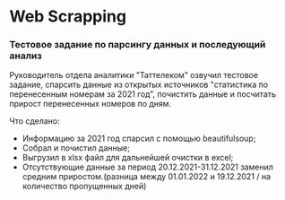 # Web Scrapping
### Тестовое задание по парсингу данных и последующий анализ

Руководитель отдела аналитики "Таттелеком" озвучил тестовое задание, спарсить данные из открытых источников "статистика по перенесенным номерам за 2021 год", почистить данные и посчитать прирост перенесенных номеров по дням.

Что сделано:
- Информацию за 2021 год спарсил с помощью beautifulsoup; 
- Собрал и почистил данные; 
- Выгрузил в xlsx файл для дальнейшей очистки в excel;
- Отсутствующие данные за период 20.12.2021-31.12.2021 заменил средним приростом.(разница между 01.01.2022 и 19.12.2021 / на количество пропущенных дней)
